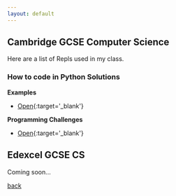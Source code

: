 ```yaml
---
layout: default
---
```


## Cambridge GCSE Computer Science

Here are a list of Repls used in my class.

### How to code in Python Solutions
**Examples**
  - [Open](https://replit.com/@MrTeasdaleCS/How-to-code-in-Python-Examples){:target='_blank'}

**Programming Challenges**
  - [Open](https://replit.com/@MrTeasdaleCS/Programming-Challenges){:target='_blank'}

## Edexcel GCSE CS

Coming soon...

[back](./)